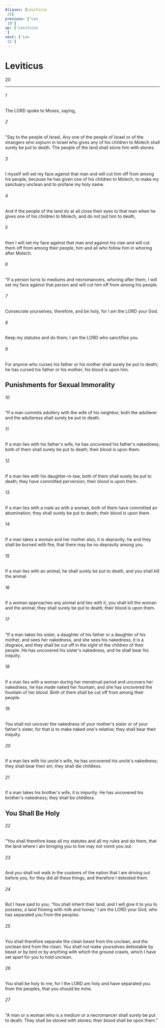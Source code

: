 ```yaml
---
Aliases: [Leviticus 20]
previous: ['Lev 19']
up: ['Leviticus']
next: ['Lev 21']
---
```

# Leviticus 20

***
 

###### 1 
The LORD spoke to Moses, saying,  

###### 2 
"Say to the people of Israel, Any one of the people of Israel or of the strangers who sojourn in Israel who gives any of his children to Molech shall surely be put to death. The people of the land shall stone him with stones.  

###### 3 
I myself will set my face against that man and will cut him off from among his people, because he has given one of his children to Molech, to make my sanctuary unclean and to profane my holy name.  

###### 4 
And if the people of the land do at all close their eyes to that man when he gives one of his children to Molech, and do not put him to death,  

###### 5 
then I will set my face against that man and against his clan and will cut them off from among their people, him and all who follow him in whoring after Molech.  

###### 6 
"If a person turns to mediums and necromancers, whoring after them, I will set my face against that person and will cut him off from among his people.  

###### 7 
Consecrate yourselves, therefore, and be holy, for I am the LORD your God.  

###### 8 
Keep my statutes and do them; I am the LORD who sanctifies you.  

###### 9 
For anyone who curses his father or his mother shall surely be put to death; he has cursed his father or his mother; his blood is upon him.  ## Punishments for Sexual Immorality  

###### 10 
"If a man commits adultery with the wife of his neighbor, both the adulterer and the adulteress shall surely be put to death.  

###### 11 
If a man lies with his father's wife, he has uncovered his father's nakedness; both of them shall surely be put to death; their blood is upon them.  

###### 12 
If a man lies with his daughter-in-law, both of them shall surely be put to death; they have committed perversion; their blood is upon them.  

###### 13 
If a man lies with a male as with a woman, both of them have committed an abomination; they shall surely be put to death; their blood is upon them.  

###### 14 
If a man takes a woman and her mother also, it is depravity; he and they shall be burned with fire, that there may be no depravity among you.  

###### 15 
If a man lies with an animal, he shall surely be put to death, and you shall kill the animal.  

###### 16 
If a woman approaches any animal and lies with it, you shall kill the woman and the animal; they shall surely be put to death; their blood is upon them.  

###### 17 
"If a man takes his sister, a daughter of his father or a daughter of his mother, and sees her nakedness, and she sees his nakedness, it is a disgrace, and they shall be cut off in the sight of the children of their people. He has uncovered his sister's nakedness, and he shall bear his iniquity.  

###### 18 
If a man lies with a woman during her menstrual period and uncovers her nakedness, he has made naked her fountain, and she has uncovered the fountain of her blood. Both of them shall be cut off from among their people.  

###### 19 
You shall not uncover the nakedness of your mother's sister or of your father's sister, for that is to make naked one's relative; they shall bear their iniquity.  

###### 20 
If a man lies with his uncle's wife, he has uncovered his uncle's nakedness; they shall bear their sin; they shall die childless.  

###### 21 
If a man takes his brother's wife, it is impurity. He has uncovered his brother's nakedness; they shall be childless.  ## You Shall Be Holy  

###### 22 
"You shall therefore keep all my statutes and all my rules and do them, that the land where I am bringing you to live may not vomit you out.  

###### 23 
And you shall not walk in the customs of the nation that I am driving out before you, for they did all these things, and therefore I detested them.  

###### 24 
But I have said to you, 'You shall inherit their land, and I will give it to you to possess, a land flowing with milk and honey.' I am the LORD your God, who has separated you from the peoples.  

###### 25 
You shall therefore separate the clean beast from the unclean, and the unclean bird from the clean. You shall not make yourselves detestable by beast or by bird or by anything with which the ground crawls, which I have set apart for you to hold unclean.  

###### 26 
You shall be holy to me, for I the LORD am holy and have separated you from the peoples, that you should be mine.  

###### 27 
"A man or a woman who is a medium or a necromancer shall surely be put to death. They shall be stoned with stones; their blood shall be upon them."
